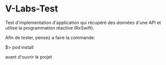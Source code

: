 # V-Labs-Test
Test d'implementation d'application qui récupéré des données d'une API et utilise la programmation réactive (RxSwift). 

Afin de tester, pensez a faire la commande:

$> pod install

avant d'ouvrir le projet
